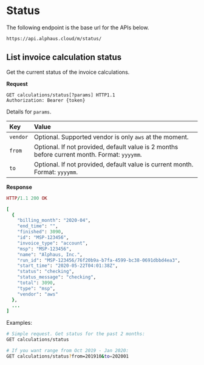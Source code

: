 # Status

The following endpoint is the base url for the APIs below.

```text
https://api.alphaus.cloud/m/status/
```

## List invoice calculation status

Get the current status of the invoice calculations.

**Request**

```http
GET calculations/status[?params] HTTP1.1
Authorization: Bearer {token}
```

Details for `params`.

| Key | Value |
| :--- | :--- |
| `vendor` | Optional. Supported vendor is only `aws`  at the moment. |
| `from` | Optional. If not provided, default value is 2 months before current month. Format: `yyyymm`. |
| `to` | Optional. If not provided, default value is current month. Format: `yyyymm`. |

**Response**

```ruby
HTTP/1.1 200 OK

[
  {
    "billing_month": "2020-04",
    "end_time": "",
    "finished": 3090,
    "id": "MSP-123456",
    "invoice_type": "account",
    "msp": "MSP-123456",
    "name": "Alphaus, Inc.",
    "run_id": "MSP-123456/76f20b9a-b7fa-4599-bc38-0691dbbd4ea3",
    "start_time": "2020-05-22T04:01:38Z",
    "status": "checking",
    "status_message": "checking",
    "total": 3090,
    "type": "msp",
    "vendor": "aws"
  },
  ...
]
```

Examples:

```bash
# Simple request. Get status for the past 2 months:
GET calculations/status

# If you want range from Oct 2019 - Jan 2020:
GET calculations/status?from=201910&to=202001
```

